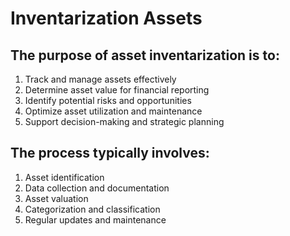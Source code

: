 # Inventarization Assets

## The purpose of asset inventarization is to:

1. Track and manage assets effectively
2. Determine asset value for financial reporting
3. Identify potential risks and opportunities
4. Optimize asset utilization and maintenance
5. Support decision-making and strategic planning

## The process typically involves:

1. Asset identification
2. Data collection and documentation
3. Asset valuation
4. Categorization and classification
5. Regular updates and maintenance
